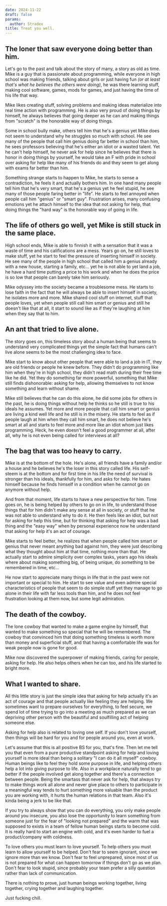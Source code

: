```yaml
---
date: 2024-11-22
draft: false
params:
  author: Stradex
title: Treat you well.
---
```


## The loner that saw everyone doing better than him.

Let's go to the past and talk about the story of many, a story as old as time.
Mike is a guy that is passionate about programming, while everyone in high school was making friends, talking about girls or just having fun *(or at least that's what he believes the others were doing)*, he was there learning stuff, making cool software, games, mods for games, and just having the time of his life that way. 

Mike likes creating stuff, solving problems and making ideas materialize into real time action with programming. He is also very proud of doing things by himself, he always believes that going deeper as he can and making things from "scratch" is the honorable way of doing things.

Some in school bully make, others tell him that he's a genius yet Mike does not seem to understand why he struggles so much with school. He see many of the people that call him genius doing far better in school than him, he sees professors believing that he's either an idiot or a wasted talent. Yet he can't help himself, he never ask for help since he believes that there is honor in doing things by yourself, he would take an F with pride in school over asking for help like many of his friends do and they seem to get along with exams far better than him.

Something strange starts to happen to Mike, he starts to sense a contradiction, he feels it and actually bothers him. In one hand many people tell him that he's very smart, that he's a genius yet he feel stupid, he see many of those people faring better in "life". He starts to feel annoyed when people call him "genius" or "smart guy". Frustration arises, many confusing emotions yet he attach himself to the idea that not asking for help, that doing things the "hard way" is the honorable way of going in life.

## The life of others go well, yet Mike is still stuck in the same place. 

High school ends, Mike is able to finnish it with a sensation that it was a waste of time and his califications are a mess. Years go on, he still loves to make stuff, yet he start to feel the pressure of inserting himself in society. He see many of the people in high school that called him a genius already with a new house, starting a family, etc... yet he is not able to yet land a job, he have a hard time putting a price to his work and when he does the price is so low that people can barely take him seriously. 

Mike odyssey into the society became a troublesome mess. He starts to lose faith in the fact that he will always be able to insert himself in society, he isolates more and more. Mike shared cool stuff on internet, stuff that people loves, yet when people still call him smart or genius and still he doesn't like that at all, it start to sound like as if they're laughing at him when they say that to him. 

## An ant that tried to live alone. 

The story goes on, this timeless story about a human being that seems to understand very complicated things yet the simple fact that humans can't live alone seems to be the most challenging idea to face. 

Mike start to know about other people that were able to land a job in IT, they are old friends or people he knew before. They didn't do programming like him when they're in high school, they didn't read math during their free time like he did. Yet they do something far more powerful, something that Mike still finds dishonorable: asking for help, allowing themselves to not know something and learn without shame.

Mike still believes that he can do this alone, he did some jobs for others in the past, he is doing things without help he thinks so he still is true to his ideals he assumes. Yet more and more people that call him smart or genius are living a kind well life and he still is in the misery. He starts to feel as if people laugh at him when they call him smart, he does not believe he's smart at all and starts to feel more and more like an idiot whom just likes programming. Heck, he even doesn't feel a good programmer at all, after all, why he is not even being called for interviews at all?

## The bag that was too heavy to carry.

Mike is at the bottom of the hole. He's alone, all friends have a family and/or a house and he believes he's the loser in this story called life. His self-steem is at the bottom and for first time in his life the need of survival is stronger than his ideals, thankfully for him, and asks for help. He hates himself because he finds himself in a condition when he cannot go on anymore without help.

And from that moment, life starts to have a new perspective for him. Time goes on, he is being helped by others to go on in life, to understand those things that for him didn't make any sense at all in society, or stuff that he was not able to understand why to do it. He then feels like an idiot, but not for asking for help this time, but for thinking that asking for help was a bad thing and the "easy way" when by personal experience now he understand that asking for help it's an act of courage.

Mike starts to feel better, he realizes that when people called him smart or genius that never meant anything bad against him, they were just describing what they thought about him at that time, nothing more than that. He actually start to admire simplicity over complex tasks, years ago his ideals where about making something big, of being unique, do something to be remembered in time, etc...

He now start to appreciate many things in life that in the past were not important or special to him. He start to see value and even admire special characteristics of people that seem to do simple stuff yet they manage to go alone in their life with far less tools than him, and he does not feel frustration looking at them now, but some legit admiration. 

## The death of the cowboy.

The lone cowboy that wanted to make a game engine by himself, that wanted to make something so special that he will be remembered. The cowboy that convinced him that doing something timeless is worth more than money and superficial stuff, and that having a comfortable life was for weak people now is gone for good.

Mike now discovered the superpower of making friends, caring for people, asking for help. He also helps others when he can too, and his life started to bright more.

## What I wanted to share.

All this little story is just the simple idea that asking for help actually it's an act of courage and that people actually like feeling they are helping. We sometimes want to prepare ourselves for everything, to feel secure, we spend lot of time trying to go into a meeting as much prepared as we can depriving other person with the beautiful and soulfilling act of helping someone else.

Asking for help also is related to loving one self. If you don't love yourself, then things will be hard for you and for people around you, even at work.

Let's assume that this is all positive BS for you, that's fine. Then let me tell you that even from a pure productive standpoint asking for help and loving yourself is more ideal than being a solitary "I can do it all myself" cowboy. Human beings like to feel they hold some purpose in life, and helping others help a lot into giving purpose to life. Also in a workplace naturally tend to go better if the people involved get along together and there's a connection between people. Being the smartass that never ask for help, that always try to make things work all alone and never give place to others to participate in a meaningful way tends to hurt something more valuable than the product you are working with, it hurts the human relations in that team. Also it's kinda being a jerk to be like that.

If you try to always show that you can do everything, you only make people around you insecure, you also lose the opportunity to learn something from someone just for the fear of "looking not prepared" and the warm that was supposed to exists in a team of fellow human beings starts to become cold. It is really hard to start an engine with cold, and it's even harder to fuel a product/company with coldness.

To love others you must learn to love yourself. To help others you must learn to allow yourself to be helped. Don't fear to seem ignorant, since we ignore more than we know. Don't fear to feel unprepared, since most of us is not prepared for what can happen tomorrow if things don't go as we plan. Don't fear to look stupid, since probably your team prefer a silly question rather than lack of communication.

There is nothing to prove, just human beings working together, living together, crying together and laughing together. 

Just fucking chill.
